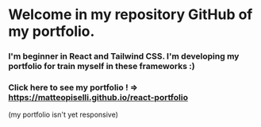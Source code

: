# **Welcome in my repository GitHub of my portfolio.**

### I'm beginner in React and Tailwind CSS. I'm developing my portfolio for train myself in these frameworks :)

### Click here to see my portfolio ! => https://matteopiselli.github.io/react-portfolio
(my portfolio isn't yet responsive)
